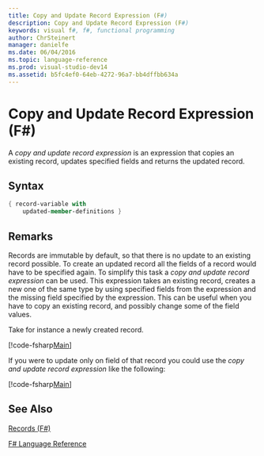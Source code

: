 ```yaml
---
title: Copy and Update Record Expression (F#)
description: Copy and Update Record Expression (F#)
keywords: visual f#, f#, functional programming
author: ChrSteinert
manager: danielfe
ms.date: 06/04/2016
ms.topic: language-reference
ms.prod: visual-studio-dev14
ms.assetid: b5fc4ef0-64eb-4272-96a7-bb4dffbb634a
---
```


# Copy and Update Record Expression (F#)

A *copy and update record expression* is an expression that copies an existing record, updates specified fields and returns the updated record.


## Syntax

``` fsharp
{ record-variable with
    updated-member-definitions }
```

## Remarks
Records are immutable by default, so that there is no update to an existing record possible. To create an updated record all the fields of a record would have to be specified again. To simplify this task a *copy and update record expression* can be used. This expression takes an existing record, creates a new one of the same type by using specified fields from the expression and the missing field specified by the expression.
This can be useful when you have to copy an existing record, and possibly change some of the field values.

Take for instance a newly created record.

[!code-fsharp[Main](snippets/fslangref1/snippet1905.fs)]

If you were to update only on field of that record you could use the *copy and update record expression* like the following:

[!code-fsharp[Main](snippets/fslangref1/snippet1906.fs)]

## See Also
[Records (F&#35;)](records-[fsharp].md)

[F&#35; Language Reference](FSharp-Language-Reference.md)
